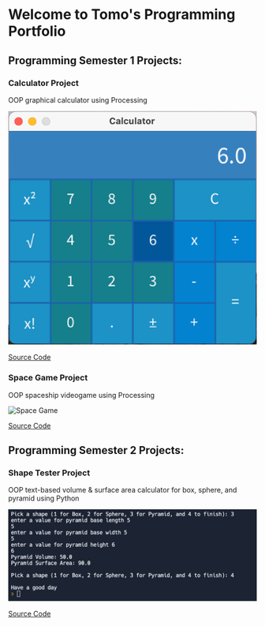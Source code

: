 # Welcome to Tomo's Programming Portfolio

## Programming Semester 1 Projects:

### Calculator Project

OOP graphical calculator using Processing

![Calculator](https://raw.githubusercontent.com/TomoCroissant/programmingPortfolioSATO/ddc537dd9e418562e80750aebc4774d90b163533/images/calc1.png)

[Source Code](https://github.com/TomoCroissant/programmingPortfolioSATO/tree/gh-pages/src/calculator)

### Space Game Project

OOP spaceship videogame using Processing

![Space Game]()

[Source Code]()

## Programming Semester 2 Projects:

### Shape Tester Project

OOP text-based volume & surface area calculator for box, sphere, and pyramid using Python

![Shape Tester](https://github.com/TomoCroissant/programmingPortfolioSATO/blob/gh-pages/images/shapeTester2.png?raw=true)

[Source Code](https://github.com/TomoCroissant/programmingPortfolioSATO/tree/gh-pages/src/shapeTester)
